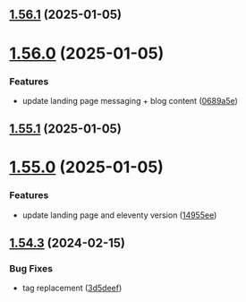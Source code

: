 ## [1.56.1](https://github.com/MihaiNueleanu/blog/compare/1.56.0...1.56.1) (2025-01-05)



# [1.56.0](https://github.com/MihaiNueleanu/blog/compare/1.55.1...1.56.0) (2025-01-05)


### Features

* update landing page messaging + blog content ([0689a5e](https://github.com/MihaiNueleanu/blog/commit/0689a5e27e4db6764c6ebdb9172919dd0990da94))



## [1.55.1](https://github.com/MihaiNueleanu/blog/compare/1.55.0...1.55.1) (2025-01-05)



# [1.55.0](https://github.com/MihaiNueleanu/blog/compare/1.54.3...1.55.0) (2025-01-05)


### Features

* update landing page and eleventy version ([14955ee](https://github.com/MihaiNueleanu/blog/commit/14955eeca19cf9b210417e925c19e20c1af7ac27))



## [1.54.3](https://github.com/MihaiNueleanu/blog/compare/1.54.2...1.54.3) (2024-02-15)


### Bug Fixes

* tag replacement ([3d5deef](https://github.com/MihaiNueleanu/blog/commit/3d5deef384f883b70896d559b69aebe9664d6406))



